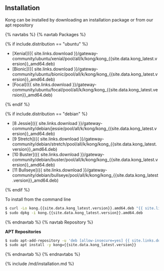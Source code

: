 ## Installation

Kong can be installed by downloading an installation package or from our apt repository

{% navtabs %}
{% navtab Packages %}

{% if include.distribution == "ubuntu" %}

- [Xenial]({{ site.links.download }}/gateway-community/ubuntu/xenial/pool/all/k/kong/kong_{{site.data.kong_latest.version}}_amd64.deb)
- [Bionic]({{ site.links.download }}/gateway-community/ubuntu/bionic/pool/all/k/kong/kong_{{site.data.kong_latest.version}}_amd64.deb)
- [Focal]({{ site.links.download }}/gateway-community/ubuntu/focal/pool/all/k/kong/kong_{{site.data.kong_latest.version}}_amd64.deb)

{% endif %}

{% if include.distribution == "debian" %}

- [8 Jessie]({{ site.links.download }}/gateway-community/debian/jessie/pool/all/k/kong/kong_{{site.data.kong_latest.version}}_amd64.deb)
- [9 Stretch]({{ site.links.download }}/gateway-community/debian/stretch/pool/all/k/kong/kong_{{site.data.kong_latest.version}}_amd64.deb)
- [10 Buster]({{ site.links.download }}/gateway-community/debian/buster/pool/all/k/kong/kong_{{site.data.kong_latest.version}}_amd64.deb)
- [11 Bullseye]({{ site.links.download }}/gateway-community/debian/bullseye/pool/all/k/kong/kong_{{site.data.kong_latest.version}}_amd64.deb)

{% endif %}

To install from the command line

```bash
$ curl -Lo kong.{{site.data.kong_latest.version}}.amd64.deb "{{ site.links.download }}/gateway-community/$(lsb_release -is)/$(lsb_release -cs)/pool/all/k/kong/kong_{{site.data.kong_latest.version}}_amd64.deb"
$ sudo dpkg -i kong.{{site.data.kong_latest.version}}.amd64.deb
```

{% endnavtab %}
{% navtab Repository %}

**APT Repositories**

```bash
$ sudo apt-add-repository -u 'deb [allow-insecure=yes] {{ site.links.download }}/gateway-community/$(lsb_release -is)/$(lsb_release -sc)/ default all'
$ sudo apt install -y kong={{site.data.kong_latest.version}}
```

{% endnavtab %}
{% endnavtabs %}

{% include /md/installation.md %}
